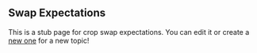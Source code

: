 ## Swap Expectations

This is a stub page for crop swap expectations. You can edit it or create a [new one](new_page.md) for a new topic!

